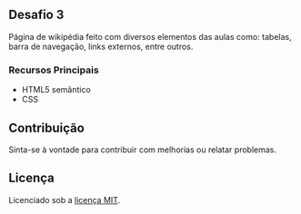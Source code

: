 ## Desafio 3

Página de wikipédia feito com diversos elementos das aulas como: tabelas, barra de navegação, links externos, entre outros.

### Recursos Principais

- HTML5 semântico
- CSS

## Contribuição

Sinta-se à vontade para contribuir com melhorias ou relatar problemas.

## Licença

Licenciado sob a [licença MIT](https://opensource.org/licenses/MIT).
